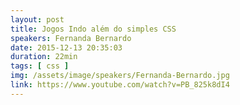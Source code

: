 ```yaml
---
layout: post
title: Jogos Indo além do simples CSS
speakers: Fernanda Bernardo
date: 2015-12-13 20:35:03
duration: 22min
tags: [ css ]
img: /assets/image/speakers/Fernanda-Bernardo.jpg
link: https://www.youtube.com/watch?v=PB_825k8dI4
---
```

